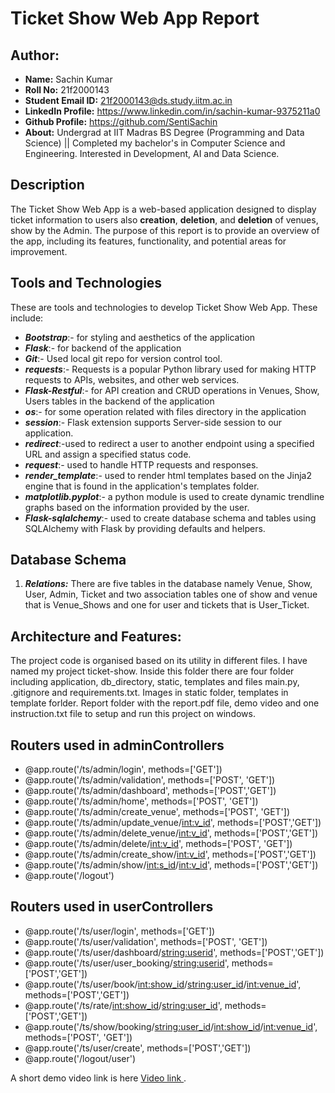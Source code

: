 # Ticket Show Web App Report

## Author:
- **Name:** Sachin Kumar
- **Roll No:** 21f2000143
- **Student Email ID:** <21f2000143@ds.study.iitm.ac.in>
- **LinkedIn Profile:** <https://www.linkedin.com/in/sachin-kumar-9375211a0>
- **Github Profile:** <https://github.com/SentiSachin>
- **About:** Undergrad at IIT Madras BS Degree (Programming and Data Science) || Completed my bachelor's in Computer Science and Engineering. Interested in Development, AI and Data Science.

## Description
The Ticket Show Web App is a web-based application designed to display ticket information to users also **creation**, **deletion**, and **deletion** of venues, show by the Admin. The purpose of this report is to provide an overview of the app, including its features, functionality, and potential areas for improvement.

## Tools and Technologies
These are tools and technologies to develop Ticket Show Web App. These include:

- ***Bootstrap***:- for styling and aesthetics of the application
- ***Flask***:- for backend of the application
- ***Git***:- Used local git repo for version control tool.
- ***requests***:- Requests is a popular Python library used for making HTTP requests to APIs, websites, and other web services.
- ***Flask-Restful***:- for API creation and CRUD operations in Venues, Show, Users tables in the backend of the application
- ***os***:- for some operation related with files directory in the application
- ***session***:- Flask extension supports Server-side session to our application.
- ***redirect***:-used to redirect a user to another endpoint using a specified URL and assign a specified
status code.
- ***request***:- used to handle HTTP requests and responses.
- ***render_template***:- used to render html templates based on the Jinja2 engine that is found in the
application's templates folder.
- ***matplotlib.pyplot***:- a python module is used to create dynamic trendline graphs based on the
information provided by the user.
- ***Flask-sqlalchemy***:- used to create database schema and tables using SQLAlchemy with Flask by
providing defaults and helpers.

## Database Schema
1. ***Relations:*** There are five tables in the database namely Venue, Show, User, Admin, Ticket and two association tables one of show and venue that is Venue_Shows and one for user and tickets that is User_Ticket.

## Architecture and Features:
The project code is organised based on its utility in different files. I have named my project ticket-show.
Inside this folder there are four folder including application, db_directory, static, templates and files main.py, .gitignore and requirements.txt.
Images in static folder, templates in template forlder.
Report folder with the report.pdf file, demo video and one instruction.txt file to setup and run this project on windows.
## Routers used in adminControllers
- @app.route('/ts/admin/login', methods=['GET'])
- @app.route('/ts/admin/validation', methods=['POST', 'GET'])
- @app.route('/ts/admin/dashboard', methods=['POST','GET'])
- @app.route('/ts/admin/home', methods=['POST', 'GET'])
- @app.route('/ts/admin/create_venue', methods=['POST', 'GET'])
- @app.route('/ts/admin/update_venue/<int:v_id>', methods=['POST','GET'])
- @app.route('/ts/admin/delete_venue/<int:v_id>', methods=['POST','GET'])
- @app.route('/ts/admin/delete/<int:v_id>', methods=['POST', 'GET'])
- @app.route('/ts/admin/create_show/<int:v_id>', methods=['POST','GET'])
- @app.route('/ts/admin/show/<int:s_id>/<int:v_id>', methods=['POST','GET'])
- @app.route('/logout')

## Routers used in userControllers
- @app.route('/ts/user/login', methods=['GET'])
- @app.route('/ts/user/validation', methods=['POST', 'GET'])
- @app.route('/ts/user/dashboard/<string:userid>', methods=['POST','GET'])
- @app.route('/ts/user/user_booking/<string:userid>', methods=['POST','GET'])
- @app.route('/ts/user/book/<int:show_id>/<string:user_id>/<int:venue_id>', methods=['POST','GET'])
- @app.route('/ts/rate/<int:show_id>/<string:user_id>', methods=['POST','GET'])
- @app.route('/ts/show/booking/<string:user_id>/<int:show_id>/<int:venue_id>', methods=['POST', 'GET'])
- @app.route('/ts/user/create', methods=['POST','GET'])
- @app.route('/logout/user')

A short demo video link is here [ Video link ](https://drive.google.com/file/d/1FrPEwxDe7Jm2BoIw5DGASIkaPFAYTqnV/view?usp=sharing).